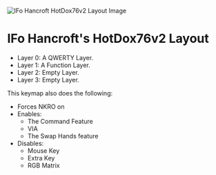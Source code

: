 ![IFo Hancroft HotDox76v2 Layout Image](https://i.imgur.com/bSWyBCVh.png)

# IFo Hancroft's HotDox76v2 Layout

- Layer 0: A QWERTY Layer.
- Layer 1: A Function Layer.
- Layer 2: Empty Layer.
- Layer 3: Empty Layer.

This keymap also does the following:

- Forces NKRO on
- Enables:
    - The Command Feature
    - VIA
    - The Swap Hands feature
- Disables:
    - Mouse Key
    - Extra Key
    - RGB Matrix
